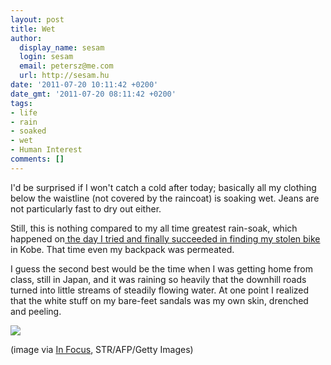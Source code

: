 ```yaml
---
layout: post
title: Wet
author:
  display_name: sesam
  login: sesam
  email: petersz@me.com
  url: http://sesam.hu
date: '2011-07-20 10:11:42 +0200'
date_gmt: '2011-07-20 08:11:42 +0200'
tags:
- life
- rain
- soaked
- wet
- Human Interest
comments: []
---
```


I'd be surprised if I won't catch a cold after today; basically all my clothing below the waistline (not covered by the raincoat) is soaking wet. Jeans are not particularly fast to dry out either.

Still, this is nothing compared to my all time greatest rain-soak, which happened on[ the day I tried and finally succeeded in finding my stolen bike](http://sesam.hu/2005/07/04/japanismeret-101) in Kobe. That time even my backpack was permeated.

I guess the second best would be the time when I was getting home from class, still in Japan, and it was raining so heavily that the downhill roads turned into little streams of steadily flowing water. At one point I realized that the white stuff on my bare-feet sandals was my own skin, drenched and peeling.

[![](http://sesam.hu/wp-content/uploads/2011/07/chinese-students-walking-along-a-row-of-chairs-1024x682.jpg)](http://sesam.hu/wp-content/uploads/2011/07/chinese-students-walking-along-a-row-of-chairs.jpg)

(image via [In Focus](http://www.theatlantic.com/infocus/2011/06/floods-follow-drought-in-china/100090), STR/AFP/Getty Images)
